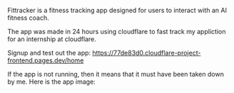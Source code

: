 Fittracker is a fitness tracking app designed for users to interact with an AI fitness coach.

The app was made in 24 hours using cloudflare to fast track my appliction for an internship at cloudflare.

Signup and test out the app: https://77de83d0.cloudflare-project-frontend.pages.dev/home

If the app is not running, then it means that it must have been taken down by me. Here is the app image:
